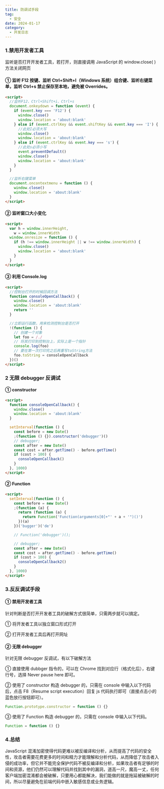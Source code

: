 ```yaml
---
title: 防调试手段
tag:
  - 安全
date: 2024-01-17
category:
  - 开发日志
---
```


### 1.禁用开发者工具

监听是否打开开发者工具，若打开，则直接调用 JavaScript 的 window.close( )方法关闭网页

#### ① 监听 F12 按键、监听 Ctrl+Shift+I（Windows 系统）组合键、监听右键菜单，监听 Ctrl+s 禁止保存至本地，避免被 Overrides。

```html
<script>
  //监听F12、Ctrl+Shift+i、Ctrl+s
  document.onkeydown = function (event) {
    if (event.key === 'F12') {
      window.close()
      window.location = 'about:blank'
    } else if (event.ctrlKey && event.shiftKey && event.key === 'I') {
      //此处I必须大写
      window.close()
      window.location = 'about:blank'
    } else if (event.ctrlKey && event.key === 's') {
      //此处s必须小写
      event.preventDefault()
      window.close()
      window.location = 'about:blank'
    }
  }

  //监听右键菜单
  document.oncontextmenu = function () {
    window.close()
    window.location = 'about:blank'
  }
</script>
```

#### ② 监听窗口大小变化

```html
<script>
  var h = window.innerHeight,
    w = window.innerWidth
  window.onresize = function () {
    if (h !== window.innerHeight || w !== window.innerWidth) {
      window.close()
      window.location = 'about:blank'
    }
  }
</script>
```

#### ③ 利用 Console.log

```html
<script>
  //控制台打开的时候回调方法
  function consoleOpenCallback() {
    window.close()
    window.location = 'about:blank'
    return ''
  }

  //立即运行函数，用来检测控制台是否打开
  !(function () {
    // 创建一个对象
    let foo = /./
    // 将其打印到控制台上，实际上是一个指针
    console.log(foo)
    // 要在第一次打印完之后再重写toString方法
    foo.toString = consoleOpenCallback
  })()
</script>
```

### 2 无限 debugger 反调试

#### ① constructor

```html
<script>
  function consoleOpenCallback() {
    window.close()
    window.location = 'about:blank'
  }

  setInterval(function () {
    const before = new Date()
    ;(function () {}).constructor('debugger')()
    // debugger;
    const after = new Date()
    const cost = after.getTime() - before.getTime()
    if (cost > 100) {
      consoleOpenCallback()
    }
  }, 1000)
</script>
```

#### ② Function

```html
<script>
  setInterval(function () {
    const before = new Date()
    ;(function (a) {
      return (function (a) {
        return Function('Function(arguments[0]+"' + a + '")()')
      })(a)
    })('bugger')('de')

    // Function('debugger')();

    // debugger;
    const after = new Date()
    const cost = after.getTime() - before.getTime()
    if (cost > 100) {
      consoleOpenCallback2()
    }
  }, 1000)
</script>
```

### 3.反反调试手段

#### ① 禁用开发者工具

针对判断是否打开开发者工具的破解方式很简单，只需两步就可以搞定。

① 将开发者工具以独立窗口形式打开

② 打开开发者工具后再打开网址

#### ② 无限 debugger

针对无限 debugger 反调试，有以下破解方法

① 直接使用 dubbger 指令的，可以在 Chrome 找到对应行（格式化后），右键行号，选择 Never pause here 即可。

② 使用了 constructor 构造 debugger 的，只需在 console 中输入以下代码后，点击 F8（Resume script execution）回复 js 代码执行即可（直接点击小的蓝色放行按钮即可）。

```js
Function.prototype.constructor = function () {}
```

③ 使用了 Function 构造 debugger 的，只需在 console 中输入以下代码。

```js
Function = function () {}
```

### 4.总结

JavaScript 混淆加密使得代码更难以被反编译和分析，从而提高了代码的安全性，攻击者需要花费更多的时间和精力才能理解和分析代码，从而降低了攻击者入侵的成功率，但它并不能完全保护代码不被反编译和分析，如果攻击者有足够的时间和资源，他们仍然可以理解代码并找到其中的漏洞，道高一尺，魔高一丈，任何客户端加密混淆都会被破解，只要用心都能解决，我们能做的就是拖延被破解的时间，所以尽量避免在前端代码中嵌入敏感信息或业务逻辑。
